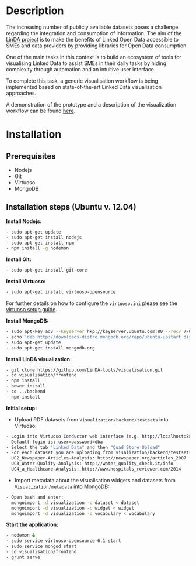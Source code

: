 Description
=============

The increasing number of publicly available datasets poses a challenge regarding the integration and consumption of information. The aim of the [LinDA project](http://linda-project.eu/) is to make the benefits of Linked Open Data accessible to SMEs and data providers by providing libraries for Open Data consumption.

One of the main tasks in this context is to build an ecosystem of tools for visualising Linked Data to assist SMEs in their daily tasks by hiding complexity through automation and an intuitive user interface.

To complete this task, a generic visualisation workflow is being implemented based on state-of-the-art Linked Data 
visualisation approaches.  

A demonstration of the prototype and a description of the visualization workflow can be found [here](http://goo.gl/bSgvjn).



Installation
=============

Prerequisites
------------------------------------------------------------------

- Nodejs
- Git
- Virtuoso
- MongoDB

Installation steps (Ubuntu v. 12.04)
------------------------------------------------------------------

**Install Nodejs:**
```sh
- sudo apt-get update
- sudo apt-get install nodejs
- sudo apt-get install npm
- npm install -g nodemon
```

**Install Git:**
```sh
- sudo apt-get install git-core
```

**Install Virtuoso:**
```sh
- sudo apt-get install virtuoso-opensource
```
For further details on how to configure the `virtuoso.ini` please see the [virtuoso setup guide](http://virtuoso.openlinksw.com/dataspace/doc/dav/wiki/Main/VOSUbuntuNotes). 

**Install MongoDB:** 
```sh
- sudo apt-key adv --keyserver hkp://keyserver.ubuntu.com:80 --recv 7F0CEB10
- echo 'deb http://downloads-distro.mongodb.org/repo/ubuntu-upstart dist 10gen' | sudo tee /etc/apt/sources.list.d/mongodb.list
- sudo apt-get update
- sudo apt-get install mongodb-org
```

**Install LinDA visualization:**
```sh
- git clone https://github.com/LinDA-tools/visualisation.git
- cd visualisation/frontend
- npm install 
- bower install
- cd ../backend
- npm install
```

**Initial setup:**
- Upload RDF datasets from `Visualization/backend/testsets` into Virtuoso:
```sh
- Login into Virtuoso Conductor web interface (e.g. http://localhost:8890). 
  Default login is: user=password=dba
- Select the tab "Linked Data" and then "Quad Store Upload"
- For each dataset you are uploading from visalization/backend/testsets enter the corresponding graph IRI:
  UC2_Newspaper-Articles-Analysis: http://newspaper.org/articles_2007
  UC3_Water-Quality-Analysis: http://water_quality_check.it/info
  UC4_a_Healthcare-Analysis: http://www.hospitals_reviewer.com/2014
```
- Import metadata about the visualisation widgets and datasets from `Visualization/metadata` into MongoDB:
```sh
- Open bash and enter: 
  mongoimport -d visualization -c dataset < dataset
  mongoimport -d visualization -c widget < widget
  mongoimport -d visualization -c vocabulary < vocabulary
```

**Start the application:**
```sh
- nodemon &
- sudo service virtuoso-opensource-6.1 start 
- sudo service mongod start
- cd visualisation/frontend
- grunt serve
```
